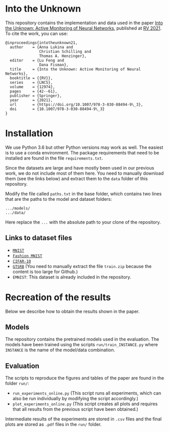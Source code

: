 # Into the Unknown

This repository contains the implementation and data used in the paper [Into the Unknown: Active Monitoring of Neural Networks](https://arxiv.org/pdf/2009.06429), published at [RV 2021](https://uva-mcps-lab.github.io/RV21/).
To cite the work, you can use:

```
@inproceedings{intotheunknown21,
  author    = {Anna Lukina and
               Christian Schilling and
               Thomas A. Henzinger},
  editor    = {Lu Feng and
               Dana Fisman},
  title     = {Into the Unknown: Active Monitoring of Neural Networks},
  booktitle = {{RV}},
  series    = {LNCS},
  volume    = {12974},
  pages     = {42--61},
  publisher = {Springer},
  year      = {2021},
  url       = {https://doi.org/10.1007/978-3-030-88494-9\_3},
  doi       = {10.1007/978-3-030-88494-9\_3}
}
```

# Installation

We use Python 3.6 but other Python versions may work as well.
The easiest is to use a conda environment. 
The package requirements that need to be installed are found in the file `requirements.txt`.

Since the datasets are large and have mostly been used in our previous work, we do not include most of them here.
You need to manually download them (see the links below) and extract them to the `data` folder of this repository.

Modify the file called `paths.txt` in the base folder, which contains two lines that are the paths to the model and dataset folders:

```
.../models/
.../data/
```

Here replace the `...` with the absolute path to your clone of the repository.

## Links to dataset files

- [`MNIST`](https://github.com/VeriXAI/Outside-the-Box/tree/master/data/MNIST)
- [`Fashion MNIST`](https://github.com/VeriXAI/Outside-the-Box/tree/master/data/Fashion_MNIST)
- [`CIFAR-10`](https://github.com/VeriXAI/Outside-the-Box/tree/master/data/cifar-10-python/cifar-10-batches-py)
- [`GTSRB`](https://github.com/VeriXAI/Outside-the-Box/tree/master/data/GTSRB) (You need to manually extract the file `train.zip` because the content is too large for Github.)
- `EMNIST`: This dataset is already included in the repository.


# Recreation of the results

Below we describe how to obtain the results shown in the paper.

## Models

The repository contains the pretrained models used in the evaluation.
The models have been trained using the scripts `run/train_INSTANCE.py` where `INSTANCE` is the name of the model/data combination.

## Evaluation

The scripts to reproduce the figures and tables of the paper are found in the folder `run/`:

- `run_experiments_online.py` (This script runs all experiments, which can also be run individually by modifying the script accordingly.)
- `plot_experiments_online.py` (This script creates all plots and requires that all results from the previous script have been obtained.)

Intermediate results of the experiments are stored in `.csv` files and the final plots are stored as `.pdf` files in the `run/` folder.
